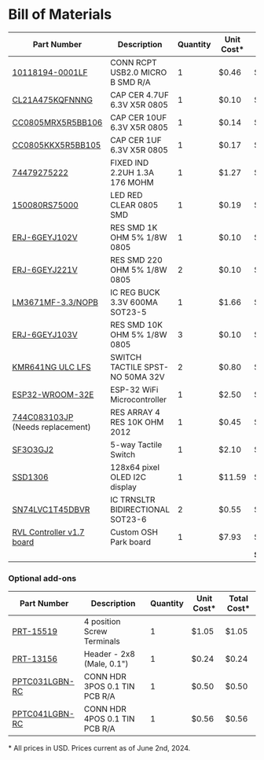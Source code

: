 # Bill of Materials

| Part Number | Description | Quantity | Unit Cost&ast; | Total Cost&ast; |
|-------------|-------------|----------|------|------|
| [10118194-0001LF](https://www.digikey.com/product-detail/en/amphenol-icc-fci/10118194-0001LF/609-4618-1-ND/2785382) | CONN RCPT USB2.0 MICRO B SMD R/A | 1 | $0.46 | $0.46 |
| [ CL21A475KQFNNNG](https://www.digikey.com/product-detail/en/samsung-electro-mechanics/CL21A475KQFNNNG/1276-6465-1-ND/5958093) | CAP CER 4.7UF 6.3V X5R 0805 | 1 | $0.10 | $0.10 |
| [ CC0805MRX5R5BB106](https://www.digikey.com/en/products/detail/yageo/CC0805MRX5R5BB106/7164457) | CAP CER 10UF 6.3V X5R 0805 | 1 | $0.14 | $0.14 |
| [ CC0805KKX5R5BB105](https://www.digikey.com/en/products/detail/yageo/CC0805KKX5R5BB105/5884149) | CAP CER 1UF 6.3V X5R 0805 | 1 | $0.17 | $0.17 |
| [ 74479275222](https://www.digikey.com/product-detail/en/w-rth-elektronik/74479275222/732-9708-1-ND/5870862) | FIXED IND 2.2UH 1.3A 176 MOHM  | 1 | $1.27 | $1.27 |
| [150080RS75000](https://www.digikey.com/product-detail/en/w-rth-elektronik/150080RS75000/732-4984-1-ND/4489916) | LED RED CLEAR 0805 SMD | 1 | $0.19 | $0.19 |
| [ERJ-6GEYJ102V](https://www.digikey.com/product-detail/en/panasonic-electronic-components/ERJ-6GEYJ102V/P1-0KACT-ND/42833) | RES SMD 1K OHM 5% 1/8W 0805 | 1 | $0.10 | $0.10 |
| [ERJ-6GEYJ221V](https://www.digikey.com/en/products/detail/panasonic-electronic-components/ERJ-6GEYJ221V/89706) | RES SMD 220 OHM 5% 1/8W 0805 | 2 | $0.10 | $0.20 |
| [LM3671MF-3.3/NOPB](https://www.digikey.com/product-detail/en/texas-instruments/LM3671MF-3.3-NOPB/LM3671MF-3.3-NOPBCT-ND/1590190) | IC REG BUCK 3.3V 600MA SOT23-5 | 1 | $1.66 | $1.66 |
| [ERJ-6GEYJ103V](https://www.digikey.com/product-detail/en/panasonic-electronic-components/ERJ-6GEYJ103V/P10KACT-ND/43118) |  	RES SMD 10K OHM 5% 1/8W 0805 | 3 | $0.10 | $0.30 |
| [KMR641NG ULC LFS](https://www.digikey.com/product-detail/en/c-k/KMR641NG-ULC-LFS/CKN10686CT-ND/6035358) | SWITCH TACTILE SPST-NO 50MA 32V | 2 | $0.80 | $1.60 |
| [ESP32-WROOM-32E](https://www.digikey.com/en/products/detail/espressif-systems/ESP32-WROOM-32E-N4/11613125) | ESP-32 WiFi Microcontroller | 1 | $2.50 | $2.50 |
| [744C083103JP](https://www.digikey.com/product-detail/en/cts-resistor-products/744C083103JP/744C083103JPCT-ND/1117754) (Needs replacement) | RES ARRAY 4 RES 10K OHM 2012 | 1 | $0.45 | $0.45 |
| [SF3O3GJ2](https://www.sparkfun.com/products/10063) | 5-way Tactile Switch | 1 | $2.10 | $2.10 |
| [SSD1306](https://www.amazon.com/gp/product/B01HHOAQ5A/) | 128x64 pixel OLED I2C display | 1 | $11.59 | $11.59 |
| [SN74LVC1T45DBVR](https://www.digikey.com/product-detail/en/texas-instruments/SN74LVC1T45DBVR/296-16843-1-ND/639459) | IC TRNSLTR BIDIRECTIONAL SOT23-6 | 2 | $0.55 | $1.10
| [RVL Controller v1.7 board](https://oshpark.com/shared_projects/RHi5VRXz) | Custom OSH Park board | 1 | $7.93 | $7.93 |
| | | | | **$31.69** |

### Optional add-ons

| Part Number | Description | Quantity | Unit Cost&ast; | Total Cost&ast; |
|-------------|-------------|----------|------|------|
| [PRT-15519](https://www.sparkfun.com/products/15519) | 4 position Screw Terminals | 1 | $1.05 | $1.05 |
| [PRT-13156](https://www.sparkfun.com/products/13156) | Header - 2x8 (Male, 0.1") | 1 | $0.24 | $0.24 |
| [PPTC031LGBN-RC](https://www.digikey.com/product-detail/en/sullins-connector-solutions/PPTC031LGBN-RC/S5439-ND/775897) | CONN HDR 3POS 0.1 TIN PCB R/A | 1 | $0.50 | $0.50 |
| [PPTC041LGBN-RC](https://www.digikey.com/products/en?keywords=%20PPTC041LGBN-RC%20) | CONN HDR 4POS 0.1 TIN PCB R/A | 1 | $0.56 | $0.56 |

&ast; All prices in USD. Prices current as of June 2nd, 2024.
